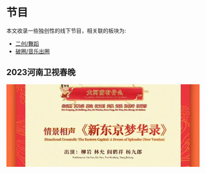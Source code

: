 # 节目

本文收录一些独创性的线下节目，相关联的板块为:

* [二创/舞蹈](/re-creation/dance)
* [破圈/音乐出圈](/discuss/music)

## 2023河南卫视春晚

![](/image/xianxi/show/yu.webp)
